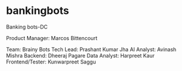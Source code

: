 # bankingbots
Banking bots-DC


Product Manager: Marcos Bittencourt

Team: Brainy Bots
Tech Lead:       Prashant Kumar Jha
AI Analyst:      Avinash Mishra
Backend:         Dheeraj Pagare
Data Analyst:    Harpreet Kaur
Frontend/Tester: Kunwarpreet Saggu
